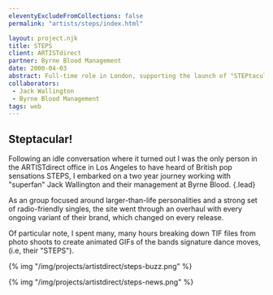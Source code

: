 ```yaml
---
eleventyExcludeFromCollections: false
permalink: "artists/steps/index.html"

layout: project.njk
title: STEPS
client: ARTISTdirect
partner: Byrne Blood Management
date: 2000-04-03
abstract: Full-time role in London, supporting the launch of "STEPtacular" and a slew of chart-topping singles.
collaborators:
 - Jack Wallington
 - Byrne Blood Management
tags: web
---
```


## Steptacular!

Following an idle conversation where it turned out I was the only person in the
ARTISTdirect office in Los Angeles to have heard of British pop sensations
STEPS, I embarked on a two year journey working with "superfan" Jack Wallington
and their management at Byrne Blood. {.lead}

As an group focused around larger-than-life personalities and a strong set
of radio-friendly singles, the site went through an overhaul with every
ongoing variant of their brand, which changed on every release.

Of particular note, I spent many, many hours breaking down TIF files from
photo shoots to create animated GIFs of the bands signature dance moves, (i.e,
their "STEPS").

{% img "/img/projects/artistdirect/steps-buzz.png" %}


{% img "/img/projects/artistdirect/steps-news.png" %}
